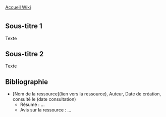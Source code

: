[Accueil Wiki](https://epheclln.github.io/Wiki-TI/)
# 

## Sous-titre 1

Texte



## Sous-titre 2

Texte






## Bibliographie

* [Nom de la ressource](lien vers la ressource), Auteur, Date de création, consulté le (date consultation)
   - Résumé : ...
   - Avis sur la ressource : ... 
   
   

